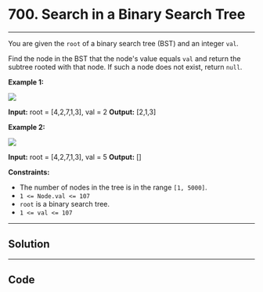 # 700. Search in a Binary Search Tree

---

You are given the `root` of a binary search tree (BST) and an integer `val`.

Find the node in the BST that the node's value equals `val` and return the subtree rooted with that node. If such a node does not exist, return `null`.

 

**Example 1:**

![](https://assets.leetcode.com/uploads/2021/01/12/tree1.jpg)


**Input:** root = [4,2,7,1,3], val = 2
**Output:** [2,1,3]


**Example 2:**

![](https://assets.leetcode.com/uploads/2021/01/12/tree2.jpg)


**Input:** root = [4,2,7,1,3], val = 5
**Output:** []


 

**Constraints:**

  * The number of nodes in the tree is in the range `[1, 5000]`.
  * `1 <= Node.val <= 107`
  * `root` is a binary search tree.
  * `1 <= val <= 107`

---

## Solution



---

## Code
```python


```